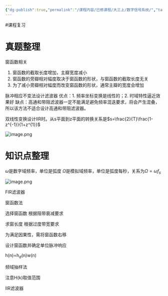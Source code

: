 ```yaml
---
{"dg-publish":true,"permalink":"/课程内容/已修课程/大三上/数字信号系统/","tags":["课程复习"],"noteIcon":"","created":"2023-12-27T20:53:14.837+08:00","updated":"2024-01-08T11:10:21.790+08:00"}
---
```


#课程复习 

# 真题整理
窗函数相关
1. 窗函数的截取长度增加，主瓣宽度减小
2. 窗函数的旁瓣相对幅度取决于窗函数的形状，与窗函数的截取长度无关
3. 为了减小旁瓣相对幅度而改变窗函数的形状，通常主瓣的宽度会增加

脉冲相应不变法设计滤波器
优点：1. 频率坐标变换是线性的；2. 时域特性逼近效果好
缺点：高通和带阻滤波器一定不能满足避免频率混迭要求，将会产生混叠，所以该方法不适合设计高通和带阻滤波器。

双线性变换设计IIR时。从s平面到z平面的转换关系是$s=\frac{2}{T}\frac{1-z^{-1}}{1+z^{1}}$

![image.png](https://cdn.jsdelivr.net/gh/Magic-cloak/Ming_Image/obsidian20240108102542.png)

# 知识点整理

$\omega$是数字域频率，单位是弧度
$\Omega$是模拟域频率，单位是弧度每秒，关系为$\Omega=\omega f_s$



![image.png](https://cdn.jsdelivr.net/gh/Magic-cloak/Ming_Image/obsidian20231228174633.png)

FIR滤波器

窗函数法

选择窗函数 根据阻带衰减要求

求窗长度 根据过度带宽要求

为满足因果性，需将窗函数右移

设计窗函数并确定单位脉冲响应

h(n)=h$_d$(n)w(n)

频域抽样法

注意H(k)取值范围

IIR滤波器



